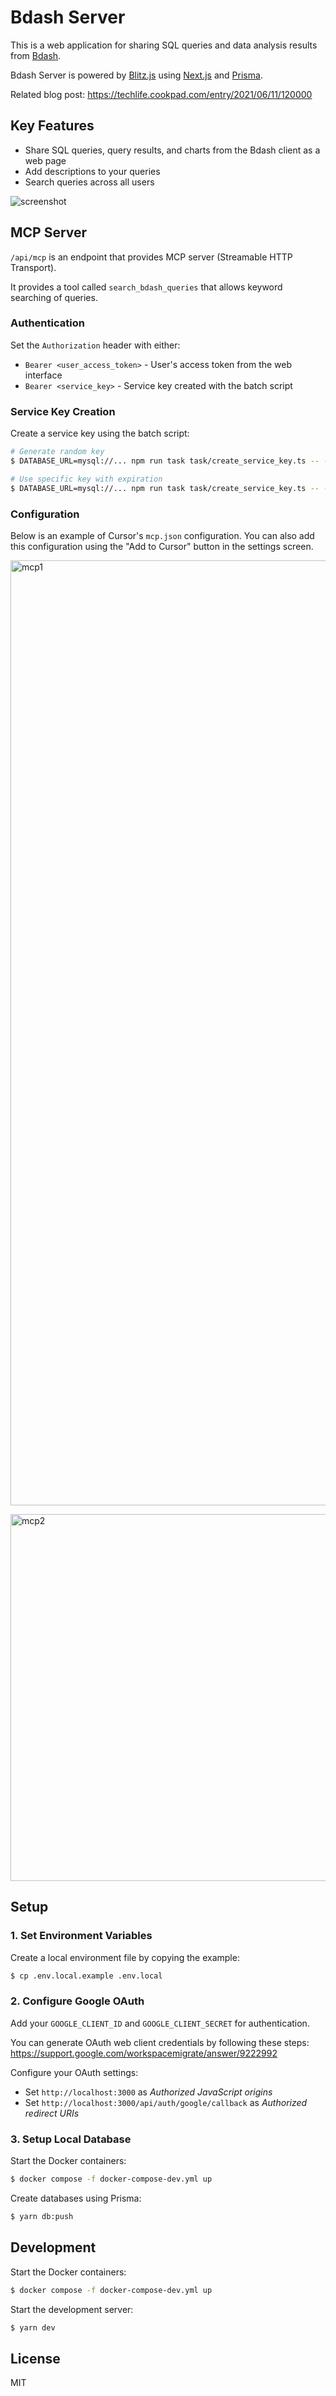 # Bdash Server

This is a web application for sharing SQL queries and data analysis results from [Bdash](https://github.com/bdash-app/bdash).

Bdash Server is powered by [Blitz.js](https://github.com/blitz-js/blitz) using [Next.js](https://nextjs.org/) and [Prisma](https://www.prisma.io/).

Related blog post: https://techlife.cookpad.com/entry/2021/06/11/120000

## Key Features

- Share SQL queries, query results, and charts from the Bdash client as a web page
- Add descriptions to your queries
- Search queries across all users

![screenshot](https://user-images.githubusercontent.com/1413408/115130638-34d03e80-a02c-11eb-905c-c96154a74d67.png)

## MCP Server

`/api/mcp` is an endpoint that provides MCP server (Streamable HTTP Transport).

It provides a tool called `search_bdash_queries` that allows keyword searching of queries.

### Authentication

Set the `Authorization` header with either:
- `Bearer <user_access_token>` - User's access token from the web interface
- `Bearer <service_key>` - Service key created with the batch script

### Service Key Creation

Create a service key using the batch script:

```sh
# Generate random key
$ DATABASE_URL=mysql://... npm run task task/create_service_key.ts -- --name "my-app"

# Use specific key with expiration
$ DATABASE_URL=mysql://... npm run task task/create_service_key.ts -- --name "my-app" --key "your-key" --expires "2025-12-31"
```

### Configuration

Below is an example of Cursor's `mcp.json` configuration. You can also add this configuration using the "Add to Cursor" button in the settings screen.

<p><img width="1512" alt="mcp1" src="https://github.com/user-attachments/assets/7f904c1d-872d-450a-b3f7-c534cbe10c42" /></p>

<p><img width="587" alt="mcp2" src="https://github.com/user-attachments/assets/237783c8-de79-452d-8eb2-17f6de8d9ec2" /></p>

## Setup

### 1. Set Environment Variables

Create a local environment file by copying the example:

```sh
$ cp .env.local.example .env.local
```

### 2. Configure Google OAuth

Add your `GOOGLE_CLIENT_ID` and `GOOGLE_CLIENT_SECRET` for authentication.

You can generate OAuth web client credentials by following these steps: https://support.google.com/workspacemigrate/answer/9222992

Configure your OAuth settings:
- Set `http://localhost:3000` as _Authorized JavaScript origins_
- Set `http://localhost:3000/api/auth/google/callback` as _Authorized redirect URIs_

### 3. Setup Local Database

Start the Docker containers:

```sh
$ docker compose -f docker-compose-dev.yml up
```

Create databases using Prisma:

```sh
$ yarn db:push
```

## Development

Start the Docker containers:

```sh
$ docker compose -f docker-compose-dev.yml up
```

Start the development server:

```sh
$ yarn dev
```

## License

MIT
